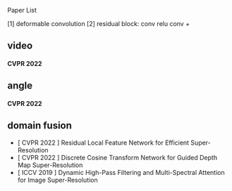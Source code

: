 Paper List

[1] deformable convolution
[2] residual block: conv relu conv +

## video
#### CVPR 2022



## angle
#### CVPR 2022

## domain fusion
- [ CVPR 2022 ] Residual Local Feature Network for Efficient Super-Resolution
- [ CVPR 2022 ] Discrete Cosine Transform Network for Guided Depth Map Super-Resolution
- [ ICCV 2019 ] Dynamic High-Pass Filtering and Multi-Spectral Attention for
Image Super-Resolution